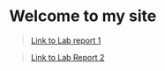 # Welcome to my site
> [Link to Lab report 1](https://oaragonsotelo.github.io/cse15l-lab-reports/lab-report-1.html)

> [Link to Lab Report 2](https://oaragonsotelo.github.io/cse15l-lab-reports/lab-report-2.html)
